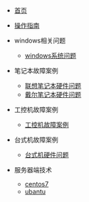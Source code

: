 <!-- docs/_sidebar.md -->

* [首页](README)
* [操作指南](guide)

* windows相关问题
    * [windows系统问题](/01/windows系统问题/)

* 笔记本故障案例
    * [联想笔记本硬件问题](/02/联想/)
    * [戴尔笔记本硬件问题](/02/戴尔/)

* 工控机故障案例
    * [工控机故障案例](/03/工控机/)

* 台式机故障案例
    * [台式机硬件问题](/04/台式机/)

* 服务器端技术
    * [centos7](/05/服务器端技术/centos/)
    * [ubantu](/05/服务器端技术/ubantu/)